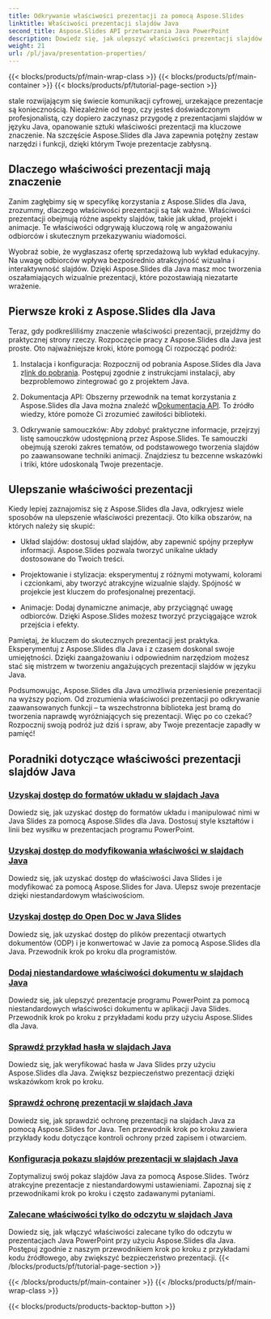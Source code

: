 ```yaml
---
title: Odkrywanie właściwości prezentacji za pomocą Aspose.Slides
linktitle: Właściwości prezentacji slajdów Java
second_title: Aspose.Slides API przetwarzania Java PowerPoint
description: Dowiedz się, jak ulepszyć właściwości prezentacji slajdów Java, korzystając z samouczków Aspose.Slides for Java. Odkryj porady i wskazówki dotyczące dynamicznych prezentacji.
weight: 21
url: /pl/java/presentation-properties/
---
```


{{< blocks/products/pf/main-wrap-class >}}
{{< blocks/products/pf/main-container >}}
{{< blocks/products/pf/tutorial-page-section >}}


stale rozwijającym się świecie komunikacji cyfrowej, urzekające prezentacje są koniecznością. Niezależnie od tego, czy jesteś doświadczonym profesjonalistą, czy dopiero zaczynasz przygodę z prezentacjami slajdów w języku Java, opanowanie sztuki właściwości prezentacji ma kluczowe znaczenie. Na szczęście Aspose.Slides dla Java zapewnia potężny zestaw narzędzi i funkcji, dzięki którym Twoje prezentacje zabłysną.

## Dlaczego właściwości prezentacji mają znaczenie

Zanim zagłębimy się w specyfikę korzystania z Aspose.Slides dla Java, zrozummy, dlaczego właściwości prezentacji są tak ważne. Właściwości prezentacji obejmują różne aspekty slajdów, takie jak układ, projekt i animacje. Te właściwości odgrywają kluczową rolę w angażowaniu odbiorców i skutecznym przekazywaniu wiadomości.

Wyobraź sobie, że wygłaszasz ofertę sprzedażową lub wykład edukacyjny. Na uwagę odbiorców wpływa bezpośrednio atrakcyjność wizualna i interaktywność slajdów. Dzięki Aspose.Slides dla Java masz moc tworzenia oszałamiających wizualnie prezentacji, które pozostawiają niezatarte wrażenie.

## Pierwsze kroki z Aspose.Slides dla Java

Teraz, gdy podkreśliliśmy znaczenie właściwości prezentacji, przejdźmy do praktycznej strony rzeczy. Rozpoczęcie pracy z Aspose.Slides dla Java jest proste. Oto najważniejsze kroki, które pomogą Ci rozpocząć podróż:

1.  Instalacja i konfiguracja: Rozpocznij od pobrania Aspose.Slides dla Java z[link do pobrania](https://releases.aspose.com/slides/java/). Postępuj zgodnie z instrukcjami instalacji, aby bezproblemowo zintegrować go z projektem Java.

2.  Dokumentacja API: Obszerny przewodnik na temat korzystania z Aspose.Slides dla Java można znaleźć w[Dokumentacja API](https://reference.aspose.com/slides/java/). To źródło wiedzy, które pomoże Ci zrozumieć zawiłości biblioteki.

3. Odkrywanie samouczków: Aby zdobyć praktyczne informacje, przejrzyj listę samouczków udostępnioną przez Aspose.Slides. Te samouczki obejmują szeroki zakres tematów, od podstawowego tworzenia slajdów po zaawansowane techniki animacji. Znajdziesz tu bezcenne wskazówki i triki, które udoskonalą Twoje prezentacje.

## Ulepszanie właściwości prezentacji

Kiedy lepiej zaznajomisz się z Aspose.Slides dla Java, odkryjesz wiele sposobów na ulepszenie właściwości prezentacji. Oto kilka obszarów, na których należy się skupić:

- Układ slajdów: dostosuj układ slajdów, aby zapewnić spójny przepływ informacji. Aspose.Slides pozwala tworzyć unikalne układy dostosowane do Twoich treści.

- Projektowanie i stylizacja: eksperymentuj z różnymi motywami, kolorami i czcionkami, aby tworzyć atrakcyjne wizualnie slajdy. Spójność w projekcie jest kluczem do profesjonalnej prezentacji.

- Animacje: Dodaj dynamiczne animacje, aby przyciągnąć uwagę odbiorców. Dzięki Aspose.Slides możesz tworzyć przyciągające wzrok przejścia i efekty.

Pamiętaj, że kluczem do skutecznych prezentacji jest praktyka. Eksperymentuj z Aspose.Slides dla Java i z czasem doskonal swoje umiejętności. Dzięki zaangażowaniu i odpowiednim narzędziom możesz stać się mistrzem w tworzeniu angażujących prezentacji slajdów w języku Java.

Podsumowując, Aspose.Slides dla Java umożliwia przeniesienie prezentacji na wyższy poziom. Od zrozumienia właściwości prezentacji po odkrywanie zaawansowanych funkcji – ta wszechstronna biblioteka jest bramą do tworzenia naprawdę wyróżniających się prezentacji. Więc po co czekać? Rozpocznij swoją podróż już dziś i spraw, aby Twoje prezentacje zapadły w pamięć!

## Poradniki dotyczące właściwości prezentacji slajdów Java
### [Uzyskaj dostęp do formatów układu w slajdach Java](./access-layout-formats-in-java-slides/)
Dowiedz się, jak uzyskać dostęp do formatów układu i manipulować nimi w Java Slides za pomocą Aspose.Slides dla Java. Dostosuj style kształtów i linii bez wysiłku w prezentacjach programu PowerPoint.
### [Uzyskaj dostęp do modyfikowania właściwości w slajdach Java](./access-modifying-properties-in-java-slides/)
Dowiedz się, jak uzyskać dostęp do właściwości Java Slides i je modyfikować za pomocą Aspose.Slides for Java. Ulepsz swoje prezentacje dzięki niestandardowym właściwościom.
### [Uzyskaj dostęp do Open Doc w Java Slides](./access-open-doc-in-java-slides/)
Dowiedz się, jak uzyskać dostęp do plików prezentacji otwartych dokumentów (ODP) i je konwertować w Javie za pomocą Aspose.Slides dla Java. Przewodnik krok po kroku dla programistów.
### [Dodaj niestandardowe właściwości dokumentu w slajdach Java](./add-custom-document-properties-in-java-slides/)
Dowiedz się, jak ulepszyć prezentacje programu PowerPoint za pomocą niestandardowych właściwości dokumentu w aplikacji Java Slides. Przewodnik krok po kroku z przykładami kodu przy użyciu Aspose.Slides dla Java.
### [Sprawdź przykład hasła w slajdach Java](./check-password-example-in-java-slides/)
Dowiedz się, jak weryfikować hasła w Java Slides przy użyciu Aspose.Slides dla Java. Zwiększ bezpieczeństwo prezentacji dzięki wskazówkom krok po kroku.
### [Sprawdź ochronę prezentacji w slajdach Java](./check-presentation-protection-in-java-slides/)
Dowiedz się, jak sprawdzić ochronę prezentacji na slajdach Java za pomocą Aspose.Slides for Java. Ten przewodnik krok po kroku zawiera przykłady kodu dotyczące kontroli ochrony przed zapisem i otwarciem.
### [Konfiguracja pokazu slajdów prezentacji w slajdach Java](./presentation-slide-show-setup-in-java-slides/)
Zoptymalizuj swój pokaz slajdów Java za pomocą Aspose.Slides. Twórz atrakcyjne prezentacje z niestandardowymi ustawieniami. Zapoznaj się z przewodnikami krok po kroku i często zadawanymi pytaniami.
### [Zalecane właściwości tylko do odczytu w slajdach Java](./read-only-recommended-properties-in-java-slides/)
Dowiedz się, jak włączyć właściwości zalecane tylko do odczytu w prezentacjach Java PowerPoint przy użyciu Aspose.Slides dla Java. Postępuj zgodnie z naszym przewodnikiem krok po kroku z przykładami kodu źródłowego, aby zwiększyć bezpieczeństwo prezentacji.
{{< /blocks/products/pf/tutorial-page-section >}}

{{< /blocks/products/pf/main-container >}}
{{< /blocks/products/pf/main-wrap-class >}}

{{< blocks/products/products-backtop-button >}}
